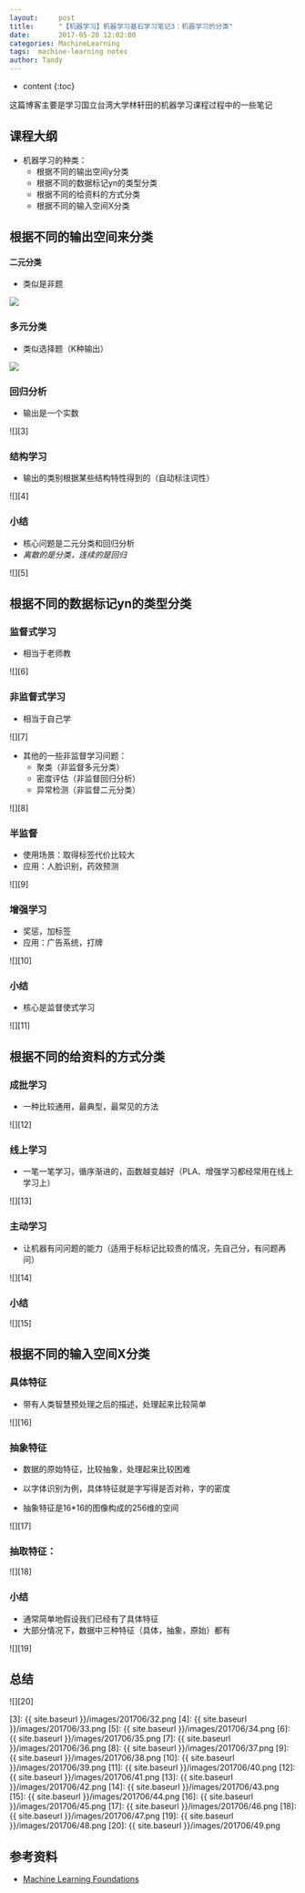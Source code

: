 ```yaml
---
layout:     post
title:      "【机器学习】机器学习基石学习笔记3：机器学习的分类"
date:       2017-05-20 12:02:00
categories: MachineLearning
tags:  machine-learning notes 
author: Tandy
---
```


* content
{:toc}

这篇博客主要是学习国立台湾大学林轩田的机器学习课程过程中的一些笔记






## 课程大纲

- 机器学习的种类：
	- 根据不同的输出空间y分类
	- 根据不同的数据标记yn的类型分类
	-  根据不同的给资料的方式分类
	- 根据不同的输入空间X分类

## 根据不同的输出空间来分类

#### 二元分类

- 类似是非题

![][1]

### 多元分类

- 类似选择题（K种输出）

![][2]

### 回归分析

- 输出是一个实数

![][3]

### 结构学习

- 输出的类别根据某些结构特性得到的（自动标注词性）

![][4]

### 小结

- 核心问题是二元分类和回归分析
- *离散的是分类，连续的是回归*

![][5]

## 根据不同的数据标记yn的类型分类

### 监督式学习

- 相当于老师教

![][6]

### 非监督式学习

- 相当于自己学

![][7]

- 其他的一些非监督学习问题：
	- 聚类（非监督多元分类）
	- 密度评估（非监督回归分析）
	- 异常检测（非监督二元分类）

![][8]

### 半监督

- 使用场景：取得标签代价比较大
- 应用：人脸识别，药效预测

![][9]

### 增强学习

- 奖惩，加标签
- 应用：广告系统，打牌

![][10]

### 小结

- 核心是监督使式学习

![][11]

## 根据不同的给资料的方式分类

### 成批学习

- 一种比较通用，最典型，最常见的方法

![][12]

### 线上学习

- 一笔一笔学习，循序渐进的，函数越变越好（PLA、增强学习都经常用在线上学习上）

![][13]

### 主动学习

- 让机器有问问题的能力（适用于标标记比较贵的情况，先自己分，有问题再问）

![][14]

### 小结

![][15]

## 根据不同的输入空间X分类
 
### 具体特征

- 带有人类智慧预处理之后的描述，处理起来比较简单

![][16]

### 抽象特征

- 数据的原始特征，比较抽象，处理起来比较困难

- 以字体识别为例，具体特征就是字写得是否对称，字的密度
- 抽象特征是16*16的图像构成的256维的空间

![][17]

### 抽取特征：

![][18]

### 小结

- 通常简单地假设我们已经有了具体特征
- 大部分情况下，数据中三种特征（具体，抽象，原始）都有

![][19]

## 总结

![][20]

[1]: http://farm5.staticflickr.com/4279/35153290761_95e350ba07_b.jpg
[2]: http://farm5.staticflickr.com/4232/34439442214_e180647825_b.jpg
[3]: {{ site.baseurl }}/images/201706/32.png
[4]: {{ site.baseurl }}/images/201706/33.png
[5]: {{ site.baseurl }}/images/201706/34.png
[6]: {{ site.baseurl }}/images/201706/35.png
[7]: {{ site.baseurl }}/images/201706/36.png
[8]: {{ site.baseurl }}/images/201706/37.png
[9]: {{ site.baseurl }}/images/201706/38.png
[10]: {{ site.baseurl }}/images/201706/39.png
[11]: {{ site.baseurl }}/images/201706/40.png
[12]: {{ site.baseurl }}/images/201706/41.png
[13]: {{ site.baseurl }}/images/201706/42.png
[14]: {{ site.baseurl }}/images/201706/43.png
[15]: {{ site.baseurl }}/images/201706/44.png
[16]: {{ site.baseurl }}/images/201706/45.png
[17]: {{ site.baseurl }}/images/201706/46.png
[18]: {{ site.baseurl }}/images/201706/47.png
[19]: {{ site.baseurl }}/images/201706/48.png
[20]: {{ site.baseurl }}/images/201706/49.png

## 参考资料

- [Machine Learning Foundations](http://www.csie.ntu.edu.tw/~htlin/mooc/)




